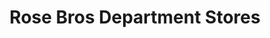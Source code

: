 ---
title: "Rose Bros Department Stores"
url: /jackson/rose-bros-department-stores/
shop: department store
---